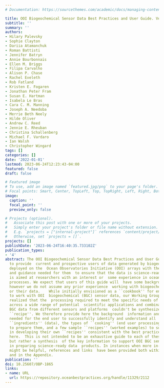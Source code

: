 ```yaml
---
# Documentation: https://sourcethemes.com/academic/docs/managing-content/

title: OOI Biogeochemical Sensor Data Best Practices and User Guide. Version 1.0.0.
subtitle: ''
summary: ''
authors:
- Hilary Palevsky
- Sophie Clayton
- Dariia Atamanchuk
- Roman Battisti
- Jennifer Batryn
- Annie Bourbonnais
- Ellen M. Briggs
- Filipa Carvalho
- Alison P. Chase
- Rachel Eveleth
- Rob Fatland
- Kristen E. Fogaren
- Jonathan Peter Fram
- Susan E. Hartman
- Isabela Le Bras
- Cara C. M. Manning
- Joseph A. Needoba
- Merrie Beth Neely
- Hilde Oliver
- Andrew C. Reed
- Jennie E. Rheuban
- Christina Schallenberg
- Michael F. Vardaro
- Ian Walsh
- Christopher Wingard
tags: []
categories: []
date: '2022-01-01'
lastmod: 2023-06-24T12:23:43-04:00
featured: false
draft: false

# Featured image
# To use, add an image named `featured.jpg/png` to your page's folder.
# Focal points: Smart, Center, TopLeft, Top, TopRight, Left, Right, BottomLeft, Bottom, BottomRight.
image:
  caption: ''
  focal_point: ''
  preview_only: false

# Projects (optional).
#   Associate this post with one or more of your projects.
#   Simply enter your project's folder or file name without extension.
#   E.g. `projects = ["internal-project"]` references `content/project/deep-learning/index.md`.
#   Otherwise, set `projects = []`.
projects: []
publishDate: '2023-06-24T16:40:35.733102Z'
publication_types:
- '4'
abstract: The OOI Biogeochemical Sensor Data Best Practices and User Guide is intended
  to provide  current and prospective users of data generated by biogeochemical sensors
  deployed on the  Ocean Observatories Initiative (OOI) arrays with the information
  and guidance needed for them  to ensure that the data is science-ready. This guide
  is aimed at researchers with an interest or  some experience in ocean biogeochemical
  processes. We expect that users of this guide will  have some background in oceanography,
  however we do not assume any prior experience  working with biogeochemical sensors
  or their data.    While initially envisioned as a ``cookbook'' for end users seeking
  to work with OOI  biogeochemical (BGC) sensor data, our Working Group and Beta Testers
  realized that the  processing required to meet the specific needs of all end users
  across a wide range of potential  scientific applications and combinations of OOI
  BGC data from different sensors and platforms  couldn't be synthesized into a single
  ``recipe''. We therefore provide here the background  information and principles
  needed for the end user to successfully identify and understand all  the available
  ``ingredients'' (data), the types of ``cooking'' (end user processing) that are  recommended
  to prepare them, and a few sample ``recipes'' (worked examples) to support end  users
  in developing their own ``recipes'' consistent with the best practices presented
  here.  This is not intended to be an exhaustive guide to each of these sensors,
  but rather a synthesis  of the key information to support OOI BGC sensor data users
  in preparing science-ready data  products. In instances when more in-depth information
  might be helpful, references and links  have been provided both within each chapter
  and in the Appendix.
publication: ''
doi: 10.25607/OBP-1865
links:
- name: URL
  url: https://repository.oceanbestpractices.org/handle/11329/2112
---
```

